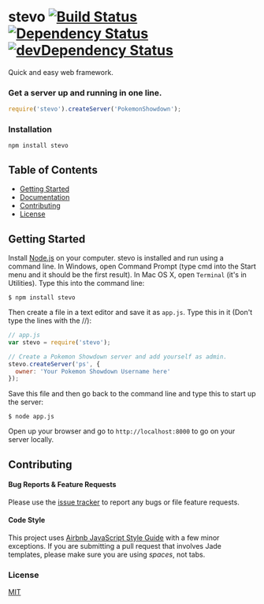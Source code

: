 # stevo [![Build Status](https://travis-ci.org/CreaturePhil/stevo.svg)](https://travis-ci.org/CreaturePhil/stevo) [![Dependency Status](https://david-dm.org/creaturephil/stevo.svg)](https://david-dm.org/creaturephil/stevo) [![devDependency Status](https://david-dm.org/creaturephil/stevo/dev-status.svg)](https://david-dm.org/creaturephil/stevo#info=devDependencies)

Quick and easy web framework.

### Get a server up and running in one line.
```js
require('stevo').createServer('PokemonShowdown');
```

### Installation
```
npm install stevo
```

## Table of Contents

  * [Getting Started](#Getting-Started)
  * [Documentation](#Documentation)
  * [Contributing](#Contributing)
  * [License](License)

## Getting Started
Install [Node.js](http://nodejs.org/) on your computer.
stevo is installed and run using a command line.  In Windows, open Command Prompt (type cmd into the Start menu and it should be the first result). In Mac OS X, open `Terminal` (it's in Utilities). Type this into the command line:

```
$ npm install stevo
```

Then create a file in a text editor and save it as ```app.js```. Type this in it (Don't type the lines with the //):

```js
// app.js
var stevo = require('stevo');

// Create a Pokemon Showdown server and add yourself as admin.
stevo.createServer('ps', {
  owner: 'Your Pokemon Showdown Username here'
});
```

Save this file and then go back to the command line and type this to start up the server:

```
$ node app.js
```

Open up your browser and go to ```http://localhost:8000``` to go on your server locally.

## Contributing

#### Bug Reports & Feature Requests
Please use the [issue tracker](https://github.com/creaturephil/usub/issues) to report any bugs or file feature requests.

#### Code Style
This project uses [Airbnb JavaScript Style Guide](https://github.com/airbnb/javascript) with a few minor exceptions. If you are submitting a pull request that involves Jade templates, please make sure you are using *spaces*, not tabs.

### License
[MIT](License)
